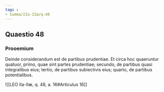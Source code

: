```yaml
---
tags : 
- Summa/IIa-IIæ/q.48
---
```


## Quaestio 48

### Prooemium

Deinde considerandum est de partibus prudentiae. Et circa hoc quaeruntur quatuor, primo, quae sint partes prudentiae; secundo, de partibus quasi integralibus eius; tertio, de partibus subiectivis eius; quarto, de partibus potentialibus.

![[LEO IIa-IIæ, q. 48, a. 16#Articulus 16]]

